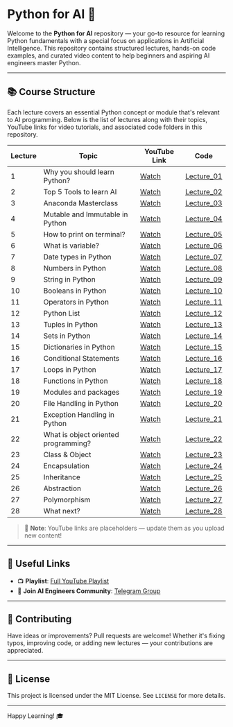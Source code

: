 # Python for AI 🚀

Welcome to the **Python for AI** repository — your go-to resource for learning Python fundamentals with a special focus on applications in Artificial Intelligence. This repository contains structured lectures, hands-on code examples, and curated video content to help beginners and aspiring AI engineers master Python.

---

## 📚 Course Structure

Each lecture covers an essential Python concept or module that's relevant to AI programming. Below is the list of lectures along with their topics, YouTube links for video tutorials, and associated code folders in this repository.

| Lecture | Topic | YouTube Link | Code |
|--------|-------|--------------|------|
| 1 | Why you should learn Python? | [Watch](https://youtu.be/Hkbpt7gk_Dk) | [Lecture_01](Lecture_01) |
| 2 | Top 5 Tools to learn AI | [Watch](https://youtu.be/L0TvvqIp0G8) | [Lecture_02](Lecture_02) |
| 3 | Anaconda Masterclass | [Watch](https://youtu.be/wpg-qebUHx4) | [Lecture_03](Lecture_03) |
| 4 | Mutable and Immutable in Python | [Watch](https://youtu.be/VPpQUh2J-ho) | [Lecture_04](Lecture_04) |
| 5 | How to print on terminal? | [Watch](https://youtu.be/S6IL8eH-n_4) | [Lecture_05](Lecture_05) |
| 6 | What is variable? | [Watch](https://youtu.be/uOd8p7iMEFs) | [Lecture_06](Lecture_06) |
| 7 | Date types in Python | [Watch](https://youtu.be/QwGE7eLzD5k) | [Lecture_07](Lecture_07) |
| 8 | Numbers in Python | [Watch](https://youtu.be/6WBEDH9oFzA) | [Lecture_08](Lecture_08) |
| 9 | String in Python | [Watch](https://youtu.be/Gm_KXIJ-9x8) | [Lecture_09](Lecture_09) |
| 10 | Booleans in Python | [Watch](https://youtu.be/-2YgT9DTfAU) | [Lecture_10](Lecture_10) |
| 11 | Operators in Python | [Watch](https://youtu.be/48A42lSsvZs) | [Lecture_11](Lecture_11) |
| 12 | Python List | [Watch](https://youtu.be/cVQCzMKoNaM) | [Lecture_12](Lecture_12) |
| 13 | Tuples in Python | [Watch](https://youtu.be/lSY3dy6ZEDU) | [Lecture_13](Lecture_13) |
| 14 | Sets in Python | [Watch](https://youtu.be/CCEbxYnSdww) | [Lecture_14](Lecture_14) |
| 15 | Dictionaries in Python | [Watch](https://youtu.be/CCEbxYnSdww) | [Lecture_15](Lecture_15) |
| 16 | Conditional Statements | [Watch](https://youtu.be/5nT--oa5Pqs) | [Lecture_16](Lecture_16) |
| 17 | Loops in Python | [Watch](https://youtu.be/OEMfO-ME7jw) | [Lecture_17](Lecture_17) |
| 18 | Functions in Python | [Watch](https://youtu.be/iXxOTsEANPY) | [Lecture_18](Lecture_18) |
| 19 | Modules and packages | [Watch](https://youtu.be/NSqDX1ZnkF8) | [Lecture_19](Lecture_19) |
| 20 | File Handling in Python | [Watch](https://youtu.be/N1LJblIMG4M) | [Lecture_20](Lecture_20) |
| 21 | Exception Handling in Python | [Watch](https://youtu.be/eOMj4U28AoE) | [Lecture_21](Lecture_21) |
| 22 | What is object oriented programming? | [Watch](https://youtu.be/AoD9lVHc1CY) | [Lecture_22](Lecture_22) |
| 23 | Class & Object | [Watch](https://youtu.be/Jwv_79BPccs) | [Lecture_23](Lecture_23) |
| 24 | Encapsulation | [Watch](https://youtu.be/jRdHzkJwZvg) | [Lecture_24](Lecture_24) |
| 25 | Inheritance | [Watch](https://youtu.be/Y5JvO_i4Slw) | [Lecture_25](Lecture_25) |
| 26 | Abstraction | [Watch](https://youtu.be/OYKh_Bl08KQ) | [Lecture_26](Lecture_26) |
| 27 | Polymorphism | [Watch](https://youtu.be/30Ke00txYLY) | [Lecture_27](Lecture_27) |
| 28 | What next? | [Watch](https://youtu.be/qORY1-_-_u8) | [Lecture_28](Lecture_28) |

> 📌 **Note**: YouTube links are placeholders — update them as you upload new content!

---

## 🔗 Useful Links

- 📺 **Playlist**: [Full YouTube Playlist](https://www.youtube.com/playlist?list=PLRXO6ANg6wvcgSTFrvG-D3rbjsvuTuAjn)
- 🧠 **Join AI Engineers Community**: [Telegram Group](https://t.me/AIEngineersClub)

---

## 🤝 Contributing

Have ideas or improvements? Pull requests are welcome! Whether it's fixing typos, improving code, or adding new lectures — your contributions are appreciated.

---

## 📜 License

This project is licensed under the MIT License. See `LICENSE` for more details.

---

Happy Learning! 🎓
